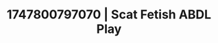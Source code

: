 ---
categories:
- Alt aesthetic girls
- Intimate storytelling
- Deep intimacy
- E-girl erotica
- Erotic tension build
image: /assets/images/1747800797070.jpg
layout: post
seo:
  description: Featured content with exclusive ABDL Play, Scat Fetish. HD images available.
  keywords: ABDL Play, Scat Fetish
  og_image: /assets/images/1747800797070.jpg
  schema_type: VisualArtwork
tags:
- ABDL Play
- '#1747800797070'
- Scat Fetish
title: 1747800797070 | Scat Fetish ABDL Play
---